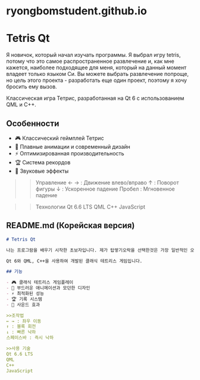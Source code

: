 # ryongbomstudent.github.io

# Tetris Qt

Я новичок, который начал изучать программы. Я выбрал игру tetris, потому что это самое распространенное развлечение и, как мне кажется, наиболее подходящее для меня, который на данный момент владеет только языком Си. Вы можете выбрать развлечение попроще, но цель этого проекта - разработать еще один проект, поэтому я хочу бросить ему вызов.

Классическая игра Тетрис, разработанная на Qt 6 с использованием QML и C++.

## Особенности

- 🎮 Классический геймплей Тетрис
- 🎨 Плавные анимации и современный дизайн
- ⚡ Оптимизированная производительность
- 🏆 Система рекордов
- 🎵 Звуковые эффекты

>>Управление
← → : Движение влево/вправо
↑ : Поворот фигуры
↓ : Ускоренное падение
Пробел : Мгновенное падение

>>Технологии
Qt 6.6 LTS
QML
C++
JavaScript

## **README.md (Корейская версия)**

```markdown
# Tetris Qt

나는 프로그람을 배우기 시작한 초보자입니다. 제가 탑쌓기오락을 선택한것은 가장 일반적인 오락이며 현재 C지식밖에 없는 저에게 있어서 가장 적합할것으로 보이기때문입니다. 좀더 쉬운 오락을 선택할수도 있겠지만 지금 이 프로젝트의 목적은 이 프로젝트로하여 하나라도 더 발전하자는데 있으므로 도전해보려고 합니다.

Qt 6와 QML, C++을 사용하여 개발된 클래식 테트리스 게임입니다.

## 기능

- 🎮 클래식 테트리스 게임플레이
- 🎨 부드러운 애니메이션과 모던한 디자인
- ⚡ 최적화된 성능
- 🏆 기록 시스템
- 🎵 사운드 효과

>>조작법
← → : 좌우 이동
↑ : 블록 회전
↓ : 빠른 낙하
스페이스바 : 즉시 낙하

>>사용 기술
Qt 6.6 LTS
QML
C++
JavaScript
